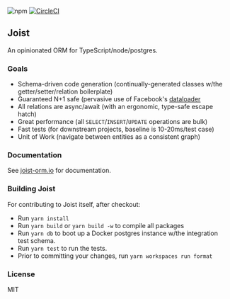 ![npm](https://img.shields.io/npm/v/joist-orm)
[![CircleCI](https://circleci.com/gh/stephenh/joist-ts.svg?style=svg)](https://circleci.com/gh/stephenh/joist-ts)

## Joist

An opinionated ORM for TypeScript/node/postgres.

### Goals

- Schema-driven code generation (continually-generated classes w/the getter/setter/relation boilerplate)
- Guaranteed N+1 safe (pervasive use of Facebook's [dataloader](https://github.com/graphql/dataloader)
- All relations are async/await (with an ergonomic, type-safe escape hatch)
- Great performance (all `SELECT`/`INSERT`/`UPDATE` operations are bulk)
- Fast tests (for downstream projects, baseline is 10-20ms/test case)
- Unit of Work (navigate between entities as a consistent graph)

### Documentation

See [joist-orm.io](https://joist-orm.io) for documentation.

### Building Joist

For contributing to Joist itself, after checkout:

- Run `yarn install`
- Run `yarn build` or `yarn build -w` to compile all packages
- Run `yarn db` to boot up a Docker postgres instance w/the integration test schema.
- Run `yarn test` to run the tests.
- Prior to committing your changes, run `yarn workspaces run format`

### License

MIT
